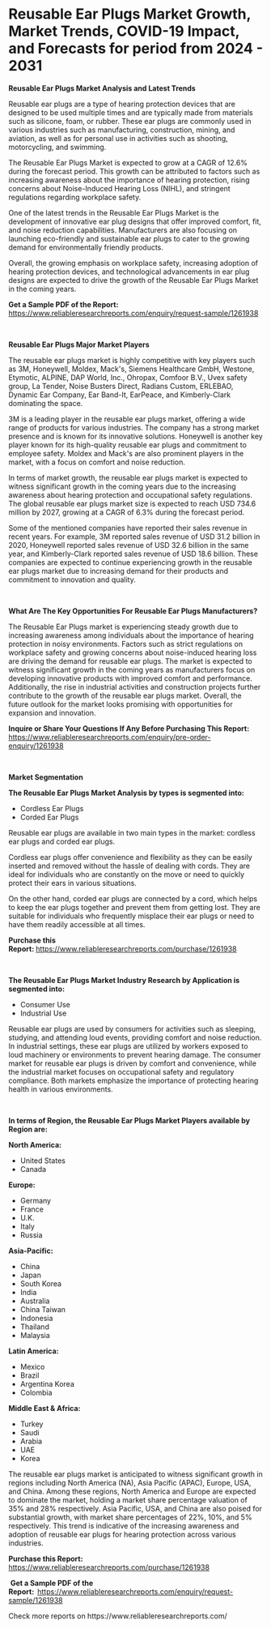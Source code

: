 <p><h1>Reusable Ear Plugs Market Growth, Market Trends, COVID-19 Impact, and Forecasts for period from 2024 - 2031</h1></p><p><strong>Reusable Ear Plugs Market Analysis and Latest Trends</strong></p>
<p><p>Reusable ear plugs are a type of hearing protection devices that are designed to be used multiple times and are typically made from materials such as silicone, foam, or rubber. These ear plugs are commonly used in various industries such as manufacturing, construction, mining, and aviation, as well as for personal use in activities such as shooting, motorcycling, and swimming.</p><p>The Reusable Ear Plugs Market is expected to grow at a CAGR of 12.6% during the forecast period. This growth can be attributed to factors such as increasing awareness about the importance of hearing protection, rising concerns about Noise-Induced Hearing Loss (NIHL), and stringent regulations regarding workplace safety.</p><p>One of the latest trends in the Reusable Ear Plugs Market is the development of innovative ear plug designs that offer improved comfort, fit, and noise reduction capabilities. Manufacturers are also focusing on launching eco-friendly and sustainable ear plugs to cater to the growing demand for environmentally friendly products.</p><p>Overall, the growing emphasis on workplace safety, increasing adoption of hearing protection devices, and technological advancements in ear plug designs are expected to drive the growth of the Reusable Ear Plugs Market in the coming years.</p></p>
<p><strong>Get a Sample PDF of the Report:&nbsp;</strong> <a href="https://www.reliableresearchreports.com/enquiry/request-sample/1261938">https://www.reliableresearchreports.com/enquiry/request-sample/1261938</a></p>
<p>&nbsp;</p>
<p><strong>Reusable Ear Plugs Major Market Players</strong></p>
<p><p>The reusable ear plugs market is highly competitive with key players such as 3M, Honeywell, Moldex, Mack's, Siemens Healthcare GmbH, Westone, Etymotic, ALPINE, DAP World, Inc., Ohropax, Comfoor B.V., Uvex safety group, La Tender, Noise Busters Direct, Radians Custom, ERLEBAO, Dynamic Ear Company, Ear Band-It, EarPeace, and Kimberly-Clark dominating the space. </p><p>3M is a leading player in the reusable ear plugs market, offering a wide range of products for various industries. The company has a strong market presence and is known for its innovative solutions. Honeywell is another key player known for its high-quality reusable ear plugs and commitment to employee safety. Moldex and Mack's are also prominent players in the market, with a focus on comfort and noise reduction. </p><p>In terms of market growth, the reusable ear plugs market is expected to witness significant growth in the coming years due to the increasing awareness about hearing protection and occupational safety regulations. The global reusable ear plugs market size is expected to reach USD 734.6 million by 2027, growing at a CAGR of 6.3% during the forecast period.</p><p>Some of the mentioned companies have reported their sales revenue in recent years. For example, 3M reported sales revenue of USD 31.2 billion in 2020, Honeywell reported sales revenue of USD 32.6 billion in the same year, and Kimberly-Clark reported sales revenue of USD 18.6 billion. These companies are expected to continue experiencing growth in the reusable ear plugs market due to increasing demand for their products and commitment to innovation and quality.</p></p>
<p>&nbsp;</p>
<p><strong>What Are The Key Opportunities For Reusable Ear Plugs Manufacturers?</strong></p>
<p><p>The Reusable Ear Plugs market is experiencing steady growth due to increasing awareness among individuals about the importance of hearing protection in noisy environments. Factors such as strict regulations on workplace safety and growing concerns about noise-induced hearing loss are driving the demand for reusable ear plugs. The market is expected to witness significant growth in the coming years as manufacturers focus on developing innovative products with improved comfort and performance. Additionally, the rise in industrial activities and construction projects further contribute to the growth of the reusable ear plugs market. Overall, the future outlook for the market looks promising with opportunities for expansion and innovation.</p></p>
<p><strong>Inquire or Share Your Questions If Any Before Purchasing This Report:</strong> <a href="https://www.reliableresearchreports.com/enquiry/pre-order-enquiry/1261938">https://www.reliableresearchreports.com/enquiry/pre-order-enquiry/1261938</a></p>
<p>&nbsp;</p>
<p><strong>Market Segmentation</strong></p>
<p><strong>The Reusable Ear Plugs Market Analysis by types is segmented into:</strong></p>
<p><ul><li>Cordless Ear Plugs</li><li>Corded Ear Plugs</li></ul></p>
<p><p>Reusable ear plugs are available in two main types in the market: cordless ear plugs and corded ear plugs. </p><p>Cordless ear plugs offer convenience and flexibility as they can be easily inserted and removed without the hassle of dealing with cords. They are ideal for individuals who are constantly on the move or need to quickly protect their ears in various situations.</p><p>On the other hand, corded ear plugs are connected by a cord, which helps to keep the ear plugs together and prevent them from getting lost. They are suitable for individuals who frequently misplace their ear plugs or need to have them readily accessible at all times.</p></p>
<p><strong>Purchase this Report:&nbsp;</strong><a href="https://www.reliableresearchreports.com/purchase/1261938">https://www.reliableresearchreports.com/purchase/1261938</a></p>
<p>&nbsp;</p>
<p><strong>The Reusable Ear Plugs Market Industry Research by Application is segmented into:</strong></p>
<p><ul><li>Consumer Use</li><li>Industrial Use</li></ul></p>
<p><p>Reusable ear plugs are used by consumers for activities such as sleeping, studying, and attending loud events, providing comfort and noise reduction. In industrial settings, these ear plugs are utilized by workers exposed to loud machinery or environments to prevent hearing damage. The consumer market for reusable ear plugs is driven by comfort and convenience, while the industrial market focuses on occupational safety and regulatory compliance. Both markets emphasize the importance of protecting hearing health in various environments.</p></p>
<p>&nbsp;</p>
<p><strong>In terms of Region, the Reusable Ear Plugs Market Players available by Region are:</strong></p>
<p>
    <p> <strong> North America: </strong>
        <ul>
            <li>United States</li>
            <li>Canada</li>
        </ul>
        </p> 
    <p> <strong> Europe: </strong>
        <ul>
            <li>Germany</li>
            <li>France</li>
            <li>U.K.</li>
            <li>Italy</li>
            <li>Russia</li>
        </ul>
        </p> 
    <p> <strong> Asia-Pacific: </strong>
        <ul>
            <li>China</li>
            <li>Japan</li>
            <li>South Korea</li>
            <li>India</li>
            <li>Australia</li>
            <li>China Taiwan</li>
            <li>Indonesia</li>
            <li>Thailand</li>
            <li>Malaysia</li>
        </ul>
        </p> 
    <p> <strong> Latin America: </strong>
        <ul>
            <li>Mexico</li>
            <li>Brazil</li>
            <li>Argentina Korea</li>
            <li>Colombia</li>
        </ul>
        </p> 
    <p> <strong> Middle East & Africa: </strong>
        <ul>
            <li>Turkey</li>
            <li>Saudi</li>
            <li>Arabia</li>
            <li>UAE</li>
            <li>Korea</li>
        </ul>
    </p>
    </p>
<p><p>The reusable ear plugs market is anticipated to witness significant growth in regions including North America (NA), Asia Pacific (APAC), Europe, USA, and China. Among these regions, North America and Europe are expected to dominate the market, holding a market share percentage valuation of 35% and 28% respectively. Asia Pacific, USA, and China are also poised for substantial growth, with market share percentages of 22%, 10%, and 5% respectively. This trend is indicative of the increasing awareness and adoption of reusable ear plugs for hearing protection across various industries.</p></p>
<p><strong>Purchase this Report: </strong><a href="https://www.reliableresearchreports.com/purchase/1261938">https://www.reliableresearchreports.com/purchase/1261938</a></p>
<p>&nbsp;<strong>Get a Sample PDF of the Report:&nbsp;&nbsp;</strong><a href="https://www.reliableresearchreports.com/enquiry/request-sample/1261938">https://www.reliableresearchreports.com/enquiry/request-sample/1261938</a></p>
<p><strong></strong></p>
<p>Check more reports on https://www.reliableresearchreports.com/</p>